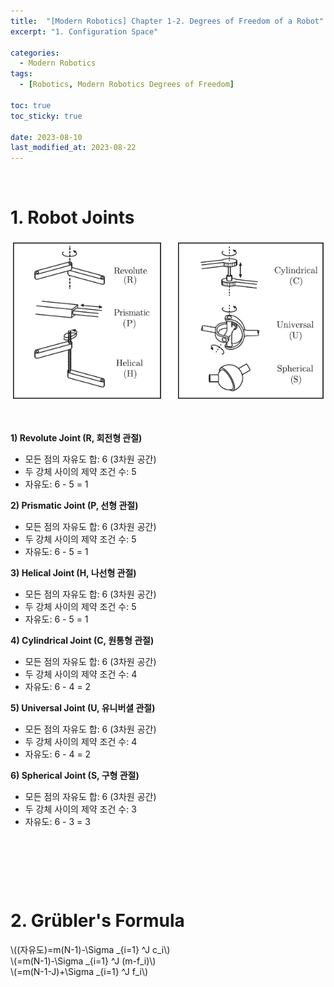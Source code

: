 ```yaml
---
title:  "[Modern Robotics] Chapter 1-2. Degrees of Freedom of a Robot"
excerpt: "1. Configuration Space"

categories:
  - Modern Robotics
tags:
  - [Robotics, Modern Robotics Degrees of Freedom]

toc: true
toc_sticky: true
 
date: 2023-08-10
last_modified_at: 2023-08-22
---
```


&nbsp;

# 1. Robot Joints
![image](/assets/images/Typical_Robot_Joints.png)

&nbsp;

**1) Revolute Joint (R, 회전형 관절)**
- 모든 점의 자유도 합: 6 (3차원 공간)
- 두 강체 사이의 제약 조건 수: 5
- 자유도: 6 - 5 = 1

**2) Prismatic Joint (P, 선형 관절)**
- 모든 점의 자유도 합: 6 (3차원 공간)
- 두 강체 사이의 제약 조건 수: 5
- 자유도: 6 - 5 = 1

**3) Helical Joint (H, 나선형 관절)**
- 모든 점의 자유도 합: 6 (3차원 공간)
- 두 강체 사이의 제약 조건 수: 5
- 자유도: 6 - 5 = 1

**4) Cylindrical Joint (C, 원통형 관절)**
- 모든 점의 자유도 합: 6 (3차원 공간)
- 두 강체 사이의 제약 조건 수: 4
- 자유도: 6 - 4 = 2

**5) Universal Joint (U, 유니버셜 관절)**
- 모든 점의 자유도 합: 6 (3차원 공간)
- 두 강체 사이의 제약 조건 수: 4
- 자유도: 6 - 4 = 2

**6) Spherical Joint (S, 구형 관절)**
- 모든 점의 자유도 합: 6 (3차원 공간)
- 두 강체 사이의 제약 조건 수: 3
- 자유도: 6 - 3 = 3

&nbsp;

&nbsp;

&nbsp;

# 2. Grübler's Formula
\\((자유도)=m(N-1)-\Sigma _{i=1} ^J c_i\\)\
\\(=m(N-1)-\Sigma _{i=1} ^J (m-f_i)\\)\
\\(=m(N-1-J)+\Sigma _{i=1} ^J f_i\\)
